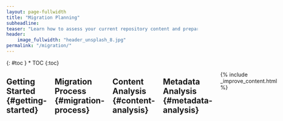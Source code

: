 ```yaml
---
layout: page-fullwidth
title: "Migration Planning"
subheadline:
teaser: "Learn how to assess your current repository content and prepare it for a move to another system"
header:
    image_fullwidth: "header_unsplash_8.jpg"
permalink: "/migration/"
---
```

<div class="row">
<div class="medium-4 medium-push-8 columns" markdown="1">
<div class="panel radius" markdown="1">
{: #toc }
*  TOC
{:toc}
</div>
</div>

<div class="medium-8 medium-pull-4 columns" markdown="1">

## Getting Started {#getting-started}

## Migration Process {#migration-process}

## Content Analysis {#content-analysis}

## Metadata Analysis {#metadata-analysis}


{% include _improve_content.html %}
</div><!-- /.medium-8.columns -->
</div><!-- /.row -->

